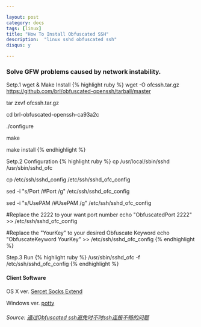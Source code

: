 ```yaml
---

layout: post
category: docs
tags: [linux]
title: "How To Install Obfuscated SSH"
description:  "linux sshd obfuscated ssh"
disqus: y

---
```


### Solve GFW problems caused by network instability.

Setp.1 wget & Make Install
{% highlight ruby %}
wget -O ofcssh.tar.gz https://github.com/brl/obfuscated-openssh/tarball/master

tar zxvf ofcssh.tar.gz

cd brl-obfuscated-openssh-ca93a2c

./configure

make

make install
{% endhighlight %}

Setp.2 Configuration
{% highlight ruby %}
cp /usr/local/sbin/sshd /usr/sbin/sshd_ofc

cp /etc/ssh/sshd_config /etc/ssh/sshd_ofc_config
  
sed -i "s/Port /#Port /g" /etc/ssh/sshd_ofc_config

sed -i "s/UsePAM /#UsePAM /g" /etc/ssh/sshd_ofc_config

#Replace the 2222 to your want port number
echo "ObfuscatedPort 2222" >> /etc/ssh/sshd_ofc_config

#Replace the "YourKey" to your desired Obfuscate Keyword
echo "ObfuscateKeyword YourKey" >> /etc/ssh/sshd_ofc_config
{% endhighlight %}

Step.3 Run
{% highlight ruby %}
/usr/sbin/sshd_ofc -f /etc/ssh/sshd_ofc_config
{% endhighlight %}

#### Client Software

OS X ver. [Sercet Socks Extend](https://github.com/cdredfox/Secret-Socks-Extend)

Windows ver. [potty](http://www.mrhinkydink.com/potty.htm)

###### Source: [通过Obfuscated ssh避免时不时ssh连接不畅的问题 ](http://mosir.org/html/y2012/give-us-a-stable-ssh-connect-by-obfuscated-ssh.html)
